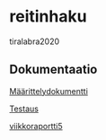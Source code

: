 # reitinhaku
tiralabra2020 

## Dokumentaatio

[Määrittelydokumentti](https://github.com/haxsampo/reitinhaku/blob/master/dokumentaatio/dokumentti.txt)

[Testaus](https://github.com/haxsampo/reitinhaku/blob/master/dokumentaatio/testidokumentti.md)

[viikkoraportti5](https://github.com/haxsampo/reitinhaku/blob/master/dokumentaatio/viikkoraportti5.md)

